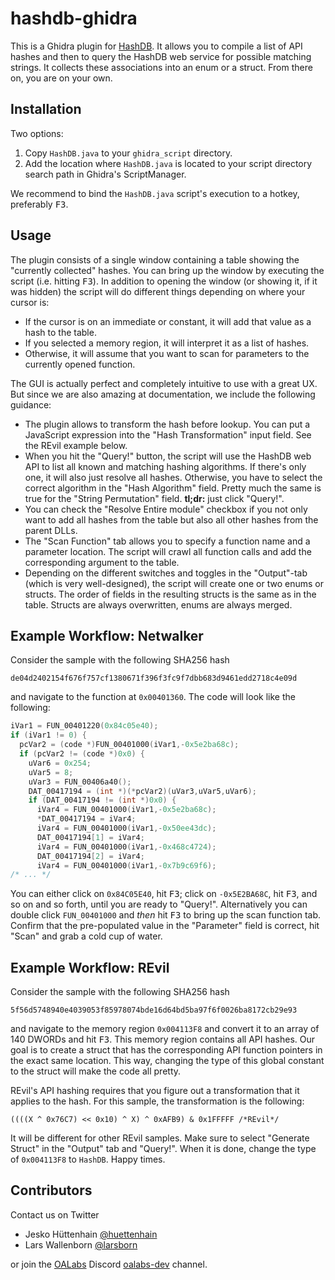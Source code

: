 # hashdb-ghidra

This is a Ghidra plugin for [HashDB][]. It allows you to compile a list of API hashes and then to
query the HashDB web service for possible matching strings. It collects these associations into an
enum or a struct. From there on, you are on your own.

## Installation

Two options:

1. Copy `HashDB.java` to your `ghidra_script` directory.
2. Add the location where `HashDB.java` is located to your script directory search path in Ghidra's
   ScriptManager.

We recommend to bind the `HashDB.java` script's execution to a hotkey, preferably <kbd>F3</kbd>.

## Usage

The plugin consists of a single window containing a table showing the "currently collected" hashes.
You can bring up the window by executing the script (i.e. hitting <kbd>F3</kbd>). In addition to
opening the window (or showing it, if it was hidden) the script will do different things depending
on where your cursor is:

* If the cursor is on an immediate or constant, it will add that value as a hash to the table.
* If you selected a memory region, it will interpret it as a list of hashes.
* Otherwise, it will assume that you want to scan for parameters to the currently opened function.

The GUI is actually perfect and completely intuitive to use with a great UX. But since we are also
amazing at documentation, we include the following guidance:

* The plugin allows to transform the hash before lookup. You can put a JavaScript expression into
  the "Hash Transformation" input field. See the REvil example below.
* When you hit the "Query!" button, the script will use the HashDB web API to list all known and
  matching hashing algorithms. If there's only one, it will also just resolve all hashes. Otherwise,
  you have to select the correct algorithm in the "Hash Algorithm" field. Pretty much the same is
  true for the "String Permutation" field.
  **tl;dr:** just click "Query!".
* You can check the "Resolve Entire module" checkbox if you not only want to add all hashes from the
  table but also all other hashes from the parent DLLs.
* The "Scan Function" tab allows you to specify a function name and a parameter location. The script
  will crawl all function calls and add the corresponding argument to the table.
* Depending on the different switches and toggles in the "Output"-tab (which is very well-designed),
  the script will create one or two enums or structs. The order of fields in the resulting structs
  is the same as in the table. Structs are always overwritten, enums are always merged.

## Example Workflow: Netwalker

Consider the sample with the following SHA256 hash
```
de04d2402154f676f757cf1380671f396f3fc9f7dbb683d9461edd2718c4e09d
```
and navigate to the function at `0x00401360`. The code will look like the following:
```c
iVar1 = FUN_00401220(0x84c05e40);
if (iVar1 != 0) {
  pcVar2 = (code *)FUN_00401000(iVar1,-0x5e2ba68c);
  if (pcVar2 != (code *)0x0) {
    uVar6 = 0x254;
    uVar5 = 8;
    uVar3 = FUN_00406a40();
    DAT_00417194 = (int *)(*pcVar2)(uVar3,uVar5,uVar6);
    if (DAT_00417194 != (int *)0x0) {
      iVar4 = FUN_00401000(iVar1,-0x5e2ba68c);
      *DAT_00417194 = iVar4;
      iVar4 = FUN_00401000(iVar1,-0x50ee43dc);
      DAT_00417194[1] = iVar4;
      iVar4 = FUN_00401000(iVar1,-0x468c4724);
      DAT_00417194[2] = iVar4;
      iVar4 = FUN_00401000(iVar1,-0x7b9c69f6);
/* ... */
```
You can either click on `0x84C05E40`, hit <kbd>F3</kbd>; click on `-0x5E2BA68C`, hit <kbd>F3</kbd>,
and so on and so forth, until you are ready to "Query!". Alternatively you can double click
`FUN_00401000` and _then_ hit <kbd>F3</kbd> to bring up the scan function tab. Confirm that the
pre-populated value in the "Parameter" field is correct, hit "Scan" and grab a cold cup of water.

## Example Workflow: REvil

Consider the sample with the following SHA256 hash
```
5f56d5748940e4039053f85978074bde16d64bd5ba97f6f0026ba8172cb29e93
```
and navigate to the memory region `0x004113F8` and convert it to an array of 140 DWORDs and hit
<kbd>F3</kbd>. This memory region contains all API hashes. Our goal is to create a struct that has
the corresponding API function pointers in the exact same location. This way, changing the type of
this global constant to the struct will make the code all pretty.

REvil's API hashing requires that you figure out a transformation that it applies to the hash. For
this sample, the transformation is the following:
```
((((X ^ 0x76C7) << 0x10) ^ X) ^ 0xAFB9) & 0x1FFFFF /*REvil*/
```
It will be different for other REvil samples. Make sure to select "Generate Struct" in the "Output"
tab and "Query!". When it is done, change the type of `0x004113F8` to `HashDB`. Happy times.

## Contributors

Contact us on Twitter

* Jesko Hüttenhain [@huettenhain][]
* Lars Wallenborn [@larsborn][]

or join the [OALabs][] Discord [oalabs-dev][] channel.

[oalabs-dev]: https://discord.gg/cw4U3WHvpn
[HashDB]: https://github.com/OALabs/hashdb
[OALabs]: https://oalabs.openanalysis.net/
[@huettenhain]: https://twitter.com/huettenhain
[@larsborn]: https://twitter.com/huettenhain
